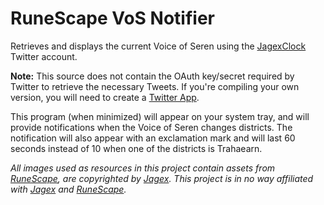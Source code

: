 # RuneScape VoS Notifier
Retrieves and displays the current Voice of Seren using the [JagexClock](https://twitter.com/jagexclock) Twitter account.

**Note:** This source does not contain the OAuth key/secret required by Twitter to retrieve the necessary Tweets. If you're compiling your own version, you will need to create a [Twitter App](http://apps.twitter.com/).

This program (when minimized) will appear on your system tray, and will provide notifications when the Voice of Seren changes districts. The notification will also appear with an exclamation mark and will last 60 seconds instead of 10 when one of the districts is Trahaearn.

*All images used as resources in this project contain assets from [RuneScape](http://www.runescape.com/), are copyrighted by [Jagex](http://www.jagex.com/). This project is in no way affiliated with [Jagex](http://www.jagex.com/) and [RuneScape](http://www.runescape.com/).*
